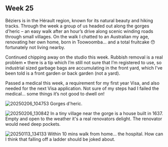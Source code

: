 ## Week 25
Béziers is in the Hérault region, known for its natural beauty and hiking tracks. Through the week a group of us headed out along the gorges d'heric – an easy walk after an hour’s drive along scenic winding roads through small villages. On the walk I chatted to an Australian my age, renovating her own home, born in Toowoomba… and a total fruitcake 😯 fortunately not living nearby.

Continued chipping away on the studio this week. Rubbish removal is a real problem • there is a tip which I’m still not sure that I’m registered to use, so industrial sized garbage bags are accumulating in the front yard, which I’ve been told is a front garden or back garden (not a yard).

Passed a medical this week, a requirement for my first year Visa, and also needed for the next Visa application. Not sure of my steps had I failed the medical… some things it’s not good to dwell on!

![20250206_104753](https://github.com/user-attachments/assets/81416773-0f74-49e7-b08f-17cfca9c10dc)
Gorges d'heric.

![20250206_130842](https://github.com/user-attachments/assets/b88744de-a335-4820-ada4-63df312c24a3)
In a tiny village near the gorge is a house built in 1637. Empty and open to the weather it's a real renovators delight. The renovator would need deep pockets.

![20250113_134133](https://github.com/user-attachments/assets/4b8f92ed-6943-4182-949b-3754f105dfe9)
Within 10 mins walk from home... the hospital. How can I think that falling off a ladder should be joked about.

